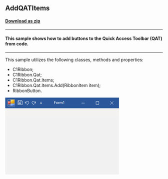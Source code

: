 ## AddQATItems
#### [Download as zip](https://grapecity.github.io/DownGit/#/home?url=https://github.com/GrapeCity/ComponentOne-WinForms-Samples/tree/master/NetFramework\Ribbon\CS\AddQatItems)
____
#### This sample shows how to add buttons to the Quick Access Toolbar (QAT) from code.
____
This sample utilizes the following classes, methods and properties:

* C1Ribbon;
* C1Ribbon.Qat;
* C1Ribbon.Qat.Items;
* C1Ribbon.Qat.Items.Add(RibbonItem item);
* RibbonButton.

![screenshot](screenshot.png)
